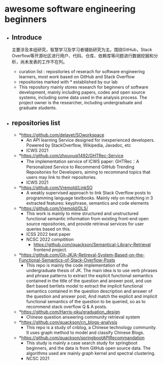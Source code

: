 # awesome software engineering beginners

- ## Introduce
  主要涉及本组研究，智慧学习及学习者辅助研究为主。围绕GitHub，Stack Overflow等开源社区进行用户、代码、仓库、依赖库等问题进行数据挖掘和分析，尚未发表的工作不在列。
  - curation list : repositories of reserach for software engineering learners, most work based on GitHub and Stack Overflow
  - repositories marked with * established by our lab
  - This repository mainly stores research for beginners of software development, mainly including papers, codes and open source systems, including some data used in the analysis process. The project owner is the researcher, including undergraduate and graduate students.

- ## repositories list

  - *https://github.com/delavet/SOworkspace
    - An API learning Service designed for inexperienced developers. Powered by StackOverflow, Wikipedia, Javadoc, etc
    - ICWS 2021
  - *https://github.com/zhouyuqi1492/GHTRec-Service
    - The implementation service of ICWS paper: GHTRec：A Personalized Service to Recommend GitHub Trending Repositories for Developers, aiming to recommand topics that users may link to their repositories.
    - ICWS 2021
  - *https://github.com/Vremold/LinkSO
    - A weakly supervised approach to link Stack Overflow posts to programming language textbooks. Mainly rely on matching in 3 extracted features: keyphrase, semantics and code elements
  - *https://github.com/Vremold/DLS/
    - This work is mainly to mine structured and unstructured functional semantic information from existing front-end open source repositories, and provide retrieval services for user queries based on this.
    - ICSS 2022 best paper
    - NCSC 2022 compitition 
      - https://github.com/quackson/Semantical-Library-Retrieval frontend project.
  - *https://github.com/Git-JK/A-Retireval-System-Based-on-the-Functional-Semantics-of-Stack-Overflow-Posts
    - This repo is mainly the code implementation of the undergraduate thesis of JK. The main idea is to use verb phrases and phrase patterns to extract the explicit functional semantics contained in the title of the question and answer post, and use Bert based bertlets model to extract the implicit functional semantics contained in the question description and answer of the question and answer post, And match the explicit and implicit functional semantics of the question to be queried, so as to recommend stack overflow Q & A posts.
  - *https://github.com/Harris-pku/graduation_design
    - Chinese question answering community retrieval system
  - *https://github.com/quackson/cn_blogs-analysis
    - This repo is a study of cnblog, a Chinese technology community. It uses graph method to model and classify Chinese Blogs.
  - *https://github.com/quackson/springbootAPIRecommandation
    - This study is mainly a case search study for springboot beginners, and the data is from GitHub open source data. The algorithms used are mainly graph kernel and spectral clustering.
    - NCSC 2021

 
